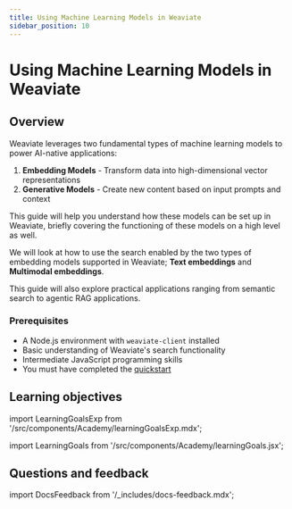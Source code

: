```yaml
---
title: Using Machine Learning Models in Weaviate
sidebar_position: 10
---
```


# Using Machine Learning Models in Weaviate

## <i class="fa-solid fa-chalkboard-user"></i> Overview

Weaviate leverages two fundamental types of machine learning models to power AI-native applications:

1. **Embedding Models** - Transform data into high-dimensional vector representations
2. **Generative Models** - Create new content based on input prompts and context

This guide will help you understand how these models can be set up in Weaviate, briefly covering the functioning of these models on a high level as well. 

We will look at how to use the search enabled by the two types of embedding models supported in Weaviate; **Text embeddings** and **Multimodal embeddings**. 

This guide will also explore practical applications ranging from semantic search to agentic RAG applications.



### <i class="fa-solid fa-clipboard-list-check"></i> Prerequisites

- A Node.js environment with `weaviate-client` installed
- Basic understanding of Weaviate's search functionality
- Intermediate JavaScript programming skills
- You must have completed the [quickstart](../../../../../docs/weaviate/quickstart)

## <i class="fa-solid fa-chalkboard-user"></i> Learning objectives

import LearningGoalsExp from '/src/components/Academy/learningGoalsExp.mdx';

<LearningGoalsExp />

import LearningGoals from '/src/components/Academy/learningGoals.jsx';

<LearningGoals unitName="using_ml_models"/>

## Questions and feedback

import DocsFeedback from '/_includes/docs-feedback.mdx';

<DocsFeedback/>
